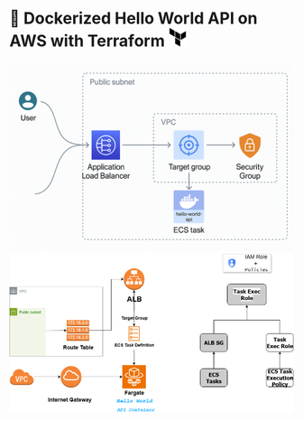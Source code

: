 # 🐋 Dockerized Hello World API on AWS with Terraform ![alt text](terraform.png)

<p align="center">
  <img src="terraform-aws-docker-api-2.png", width="533"/>   <img src="terraform-aws-docker-api.drawio.png" width="633"/>
</p>
